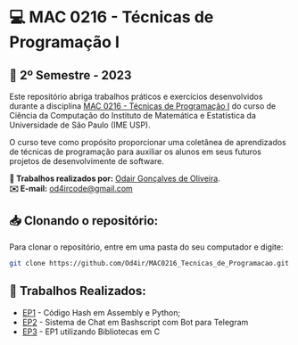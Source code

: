 # 💻 MAC 0216 - Técnicas de Programação I
## 📅 2º Semestre - 2023

Este repositório abriga trabalhos práticos e exercícios desenvolvidos durante a disciplina [MAC 0216 - Técnicas de Programação I](https://uspdigital.usp.br/jupiterweb/obterDisciplina?nomdis=&sgldis=MAC0216) do curso de Ciência da Computação do Instituto de Matemática e Estatística da Universidade de São Paulo (IME USP).

O curso teve como propósito proporcionar uma coletânea de aprendizados de técnicas de programação para auxiliar os alunos em seus futuros projetos de desenvolvimente de software. 

**👤 Trabalhos realizados por:** [Odair Gonçalves de Oliveira](https://github.com/Od4ir).  
**✉️ E-mail:** [od4ircode@gmail.com](mailto:od4ircode@gmail.com)
<br>

## 📥 Clonando o repositório:
Para clonar o repositório, entre em uma pasta do seu computador e digite:
```bash
git clone https://github.com/Od4ir/MAC0216_Tecnicas_de_Programacao.git
```

## 📝 Trabalhos Realizados:
- [EP1](https://github.com/Od4ir/MAC0216_Tecnicas_de_Programacao/tree/main/EP1#-gerando-o-execut%C3%A1vel) - Código Hash em Assembly e Python;
- [EP2](https://github.com/Od4ir/MAC0216_Tecnicas_de_Programacao/tree/main/EP2) - Sistema de Chat em Bashscript com Bot para Telegram
- [EP3](https://github.com/Od4ir/MAC0216_Tecnicas_de_Programacao/tree/main/EP3) - EP1 utilizando Bibliotecas em C
